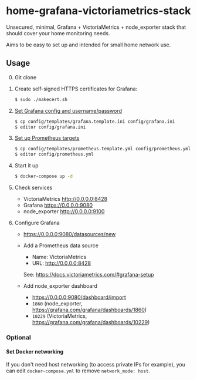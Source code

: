 # home-grafana-victoriametrics-stack

Unsecured, minimal, Grafana + VictoriaMetrics + node_exporter stack
that should cover your home monitoring needs.

Aims to be easy to set up and intended for small home network use.

## Usage

0. Git clone

1. Create self-signed HTTPS certificates for Grafana:
   ```bash
   $ sudo ./makecert.sh
   ```

2. [Set Grafana config and username/password](https://grafana.com/docs/grafana/latest/administration/configuration/)
   ```bash
   $ cp config/templates/grafana.template.ini config/grafana.ini
   $ editor config/grafana.ini
   ```

3. [Set up Prometheus targets](https://prometheus.io/docs/prometheus/latest/configuration/configuration/#scrape_config)
   ```bash
   $ cp config/templates/prometheus.template.yml config/prometheus.yml
   $ editor config/prometheus.yml 
   ```

4. Start it up
   ```bash
   $ docker-compose up -d
   ```

5. Check services
    - VictoriaMetrics http://0.0.0.0:8428
    - Grafana https://0.0.0.0:9080
    - node_exporter http://0.0.0.0:9100

6. Configure Grafana
    - https://0.0.0.0:9080/datasources/new
    - Add a Prometheus data source
      - Name: VictoriaMetrics
      - URL: http://0.0.0.0:8428

      See: https://docs.victoriametrics.com/#grafana-setup

    - Add node_exporter dashboard
      - https://0.0.0.0:9080/dashboard/import
      - `1860` (node_exporter, https://grafana.com/grafana/dashboards/1860)
      - `10229` (VictoriaMetrics, https://grafana.com/grafana/dashboards/10229)

### Optional

#### Set Docker networking

If you don't need host networking (to access private IPs for example), you can edit `docker-compose.yml` to remove `network_mode: host`.
